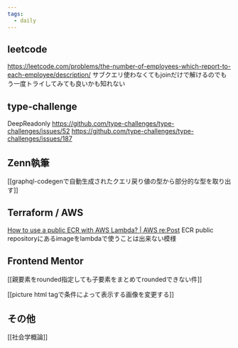 ```yaml
---
tags:
  - daily
---
```

## leetcode
https://leetcode.com/problems/the-number-of-employees-which-report-to-each-employee/description/
サブクエリ使わなくてもjoinだけで解けるのでもう一度トライしてみても良いかも知れない

## type-challenge
DeepReadonly
https://github.com/type-challenges/type-challenges/issues/52
https://github.com/type-challenges/type-challenges/issues/187

## Zenn執筆
[[graphql-codegenで自動生成されたクエリ戻り値の型から部分的な型を取り出す]]

## Terraform / AWS
[How to use a public ECR with AWS Lambda? | AWS re:Post](https://repost.aws/questions/QUEgw2bC3aTV2hmssdD5bYfA/how-to-use-a-public-ecr-with-aws-lambda)
ECR public repositoryにあるimageをlambdaで使うことは出来ない模様

## Frontend Mentor
[[親要素をrounded指定しても子要素をまとめてroundedできない件]]

[[picture html tagで条件によって表示する画像を変更する]]
## その他
[[社会学概論]]
